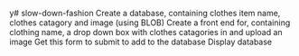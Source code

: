 y# slow-down-fashion
Create a database, containing clothes item name, clothes catagory and image (using BLOB)
Create a front end for, containing clothing name, a drop down box with clothes catagories in and upload an image
Get this form to submit to add to the database
Display database
